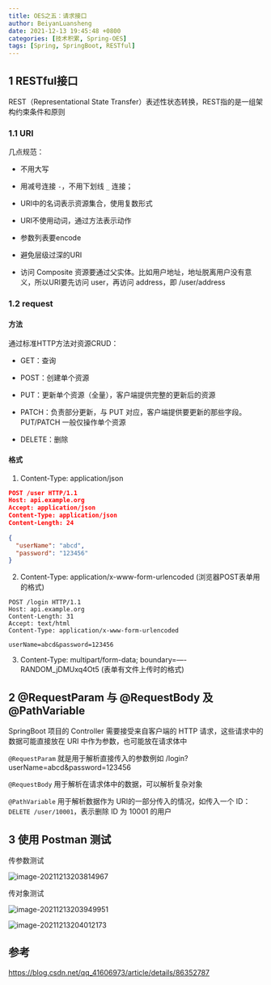 ```yaml
---
title: OES之五：请求接口
author: BeiyanLuansheng
date: 2021-12-13 19:45:48 +0800
categories: [技术积累, Spring-OES]
tags: [Spring, SpringBoot, RESTful]
---
```


## 1 RESTful接口

REST（Representational State Transfer）表述性状态转换，REST指的是一组架构约束条件和原则

### 1.1 URI

几点规范：

- 不用大写

- 用减号连接 `-`，不用下划线 `_` 连接；

- URI中的名词表示资源集合，使用复数形式

- URI不使用动词，通过方法表示动作

- 参数列表要encode

- 避免层级过深的URI

- 访问 Composite 资源要通过父实体。比如用户地址，地址脱离用户没有意义，所以URI要先访问 user，再访问 address，即 /user/address


### 1.2 request

#### 方法

通过标准HTTP方法对资源CRUD：

- GET：查询

- POST：创建单个资源

- PUT：更新单个资源（全量），客户端提供完整的更新后的资源

- PATCH：负责部分更新，与 PUT 对应，客户端提供要更新的那些字段。PUT/PATCH 一般仅操作单个资源

- DELETE：删除

#### 格式

1. Content-Type: application/json

```json
POST /user HTTP/1.1
Host: api.example.org
Accept: application/json
Content-Type: application/json
Content-Length: 24
 
{   
  "userName": "abcd",
  "password": "123456"
}
```

2. Content-Type: application/x-www-form-urlencoded (浏览器POST表单用的格式)

```
POST /login HTTP/1.1
Host: api.example.org
Content-Length: 31
Accept: text/html
Content-Type: application/x-www-form-urlencoded
 
userName=abcd&password=123456
```

3. Content-Type: multipart/form-data; boundary=—-RANDOM_jDMUxq4Ot5 (表单有文件上传时的格式)


## 2 @RequestParam 与 @RequestBody 及 @PathVariable

SpringBoot 项目的 Controller 需要接受来自客户端的 HTTP 请求，这些请求中的数据可能直接放在 URI 中作为参数，也可能放在请求体中

`@RequestParam` 就是用于解析直接传入的参数例如 /login?userName=abcd&password=123456

`@RequestBody` 用于解析在请求体中的数据，可以解析复杂对象

`@PathVariable` 用于解析数据作为 URI的一部分传入的情况，如传入一个 ID：`DELETE /user/10001`，表示删除 ID 为 10001 的用户

## 3 使用 Postman 测试

传参数测试

![image-20211213203814967](/oes/image-20211213203814967.png)

传对象测试

![image-20211213203949951](/oes/image-20211213203949951.png)

![image-20211213204012173](/oes/image-20211213204012173.png)


## 参考

https://blog.csdn.net/qq_41606973/article/details/86352787